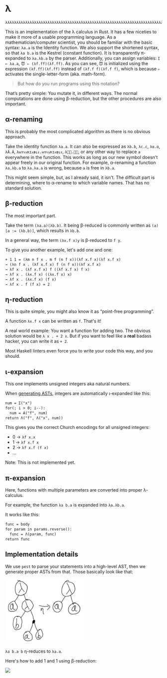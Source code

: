 # λ

```
λλλλλλλλλλλλλλλλλλλλλλλλλλλλλλλλλλλλλλλλλλλλλλλλλλλλλλλλλλλλλλλλλλλλλλλλλλλλλλλλ
```

This is an implementation of the λ calculus in Rust. It has a few niceties to
make it more of a usable programming language. As a mathematician/computer
scientist, you should be familiar with the basic syntax: `λa.a` is the Identity
function. We also support the shortened syntax, so that `λa b.a` is the Kestrel
(constant function). It is transparently π-expanded to `λa.λb.a` by the parser.
Additionally, you can assign variables: `I ← λa.a`, `😈 ⇐ (λf.ff)(λf.ff)`. As you
can see, `😈` is initialized using the expression `(λf.ff)(λf.ff)` instead of
`(λf.f f)(λf.f f)`, which is because `⇐` activates the single-letter-form (aka.
math-form).

> But how do you run programs using this notation?

That’s pretty simple: You mutate it, in different ways. The normal computations
are done using β-reduction, but the other procedures are also important.

## α-renaming

This is probably the most complicated algorithm as there is no obvious approach.

Take the identity function `λa.a`. It can also be expressed as `λb.b`, `λc.c`,
`λα.α`, `λÄ.Ä`, `λᴍʏᴠᴀʀɪᴀʙʟᴇ.ᴍʏᴠᴀʀɪᴀʙʟᴇ`, `λ🏳️‍⚧️.🏳️‍⚧️`, or any other way to
replace `a` everywhere in the function. This works as long as our new symbol
doesn't appear freely in our original function. For example, α-renaming a
function `λa.λb.a` to `λa.λa.a` is wrong, because `a` is free in `λb.a`.

This might seem simple, but, as I already said, it isn't. The difficult part is
determining, where to α-rename to which variable names. That has no standard
solution.

## β-reduction

The most important part.

Take the term `(λa.a)(λb.b)`. It being β-reduced is commonly written as
`(a)[a := (λb.b)]`, which results in `λb.b`.

In a general way, the term `(λx.f x)y` is β-reduced to `f y`.

To give you another example, let's add one and one:

```λ
+ 1 1 = (λm n f x . m f (n f x))(λf x.f x)(λf x.f x)
→ (λn f x . (λf x.f x) f (n f x))(λf x.f x)
→ λf x . (λf x.f x) f ((λf x.f x) f x)
→ λf x . (λx.f x) ((λx.f x) x)
→ λf x . (λx.f x) (f x)
→ λf x . f (f x) = 2
```

## η-reduction

This is quite simple, you might also know it as “point-free programming”.

A function `λx.f x` can be written as `f`. That's it!

A real world example: You want a function for adding two. The obvious solution
would be `λ x . + 2 x`. But if you want to feel like a **real** badass hacker,
you can write it as `+ 2`.

Most Haskell linters even force you to write your code this way, and you should.

## ι-expansion

This one implements unsigned integers aka natural numbers.

When [generating ASTs](#implementation-details), integers are automatically
ι-expanded like this:

```
num = Σ("x")
for(; i > 0; i--):
  num = Α("f", num)
return Λ("f", Λ("x", num))
```

This gives you the correct Church encodings for all unsigned integers:

- 0 → `λf x.x`
- 1 → `λf x.f x`
- 2 → `λf x.f (f x)`
- …

Note: This is not implemented yet.

## π-expansion

Here, functions with multiple parameters are converted into proper λ-calculus.

For example, the function `λa b.a` is expanded into `λa.λb.a`.

It works like this:

```
func = body
for param in params.reverse():
  func = Λ(param, func)
return func
```

## Implementation details

<!--TODO: document the AST format better-->

We use `pest` to parse your statements into a high-level AST, then we generate
proper ASTs from that. Those basically look like that:

<img src="IMG_0049.PNG" width="250" />

`λa b.a b` η-reduces to `λa.a`.

Here's how to add 1 and 1 using β-reduction:

![](Β.PNG)
